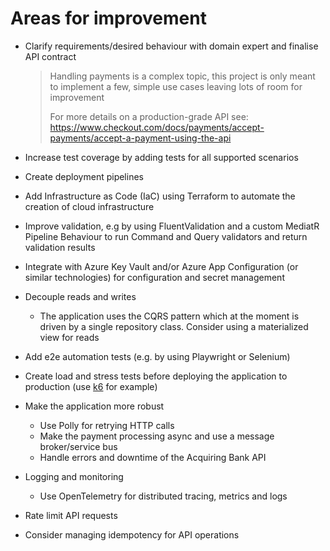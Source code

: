 # Areas for improvement

- Clarify requirements/desired behaviour with domain expert and finalise API contract

  > Handling payments is a complex topic, this project is only meant to implement a few, simple use cases leaving lots of room for improvement
  >  
  > For more details on a production-grade API see: https://www.checkout.com/docs/payments/accept-payments/accept-a-payment-using-the-api

- Increase test coverage by adding tests for all supported scenarios
- Create deployment pipelines
- Add Infrastructure as Code (IaC) using Terraform to automate the creation of cloud infrastructure
- Improve validation, e.g by using FluentValidation and a custom MediatR Pipeline Behaviour to run Command and Query validators and return validation results
- Integrate with Azure Key Vault and/or Azure App Configuration (or similar technologies) for configuration and secret management
- Decouple reads and writes
  - The application uses the CQRS pattern which at the moment is driven by a single repository class. Consider using a materialized view for reads
- Add e2e automation tests (e.g. by using Playwright or Selenium)
- Create load and stress tests before deploying the application to production (use [k6](https://k6.io/docs/test-types/load-test-types/) for example)
- Make the application more robust
  - Use Polly for retrying HTTP calls
  - Make the payment processing async and use a message broker/service bus
  - Handle errors and downtime of the Acquiring Bank API
- Logging and monitoring
  - Use OpenTelemetry for distributed tracing, metrics and logs
- Rate limit API requests
- Consider managing idempotency for API operations
